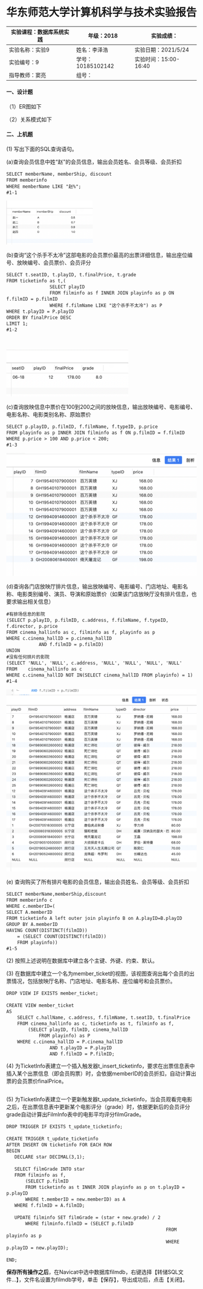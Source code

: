 # 华东师范大学计算机科学与技术实验报告

| 实验课程：数据库系统实践 | 年级：2018        | 实验成绩：            |
| ------------------------ | ----------------- | --------------------- |
| 实验名称：实验9          | 姓名：李泽浩      | 实验日期：2021/5/24   |
| 实验编号：9              | 学号：10185102142 | 实验时间：15:00-16:40 |
| 指导教师：窦亮           | 组号：            |                       |

#### 一、设计题

（1）ER图如下



（2）关系模式如下



#### 二、上机题

(1) 写出下面的SQL查询语句。

​	(a)查询会员信息中姓“赵”的会员信息，输出会员姓名、会员等级、会员折扣

```mysql
SELECT memberName, memberShip, discount
FROM memberinfo
WHERE memberName LIKE "赵%";
#1-1
```

<img src="LAB9.assets/截屏2021-05-21 下午6.17.51.png" alt="截屏2021-05-21 下午6.17.51" style="zoom:33%;" />	

(b)查询“这个杀手不太冷”这部电影的会员票价最高的出票详细信息，输出座位编号、放映编号、会员票价、会员评分

```mysql
SELECT t.seatID, t.playID, t.finalPrice, t.grade
FROM ticketinfo as t,(
				SELECT playID
				FROM filminfo as f INNER JOIN playinfo as p ON f.filmID = p.filmID
				WHERE f.filmName LIKE "这个杀手不太冷") as P
WHERE t.playID = P.playID
ORDER BY finalPrice DESC
LIMIT 1;
#1-2
```

​	

<img src="LAB9.assets/截屏2021-05-22 下午3.15.42.png" alt="截屏2021-05-22 下午3.15.42" style="zoom:50%;" />

(c)查询放映信息中票价在100到200之间的放映信息，输出放映编号、电影编号、电影名称、电影类别名称、原始票价

```mysql
SELECT p.playID, p.filmID, f.filmName, f.typeID, p.price
FROM playinfo as p INNER JOIN filminfo as f ON p.filmID = f.filmID
WHERE p.price > 100 AND	p.price < 200;
#1-3
```

​	<img src="LAB9.assets/截屏2021-05-22 下午3.15.14.png" alt="截屏2021-05-22 下午3.15.14" style="zoom:50%;" />

(d)查询各门店放映厅排片信息，输出放映编号、电影编号、门店地址、电影名称、电影类别编号、演员、导演和原始票价（如果该门店放映厅没有排片信息，也要求输出相关信息）

```mysql
#有排场信息的影院
(SELECT p.playID, p.filmID, c.address, f.filmName, f.typeID, f.director, p.price
FROM cinema_hallinfo as c, filminfo as f, playinfo as p
WHERE c.cinema_hallID = p.cinema_hallID
			AND f.filmID = p.filmID)
UNION
#没有任何排片的影院
(SELECT 'NULL', 'NULL', c.address, 'NULL', 'NULL', 'NULL', 'NULL'
FROM	cinema_hallinfo as c
WHERE c.cinema_hallID NOT IN(SELECT cinema_hallID FROM playinfo) = 1)
#1-4
```

​	<img src="LAB9.assets/截屏2021-05-23 下午3.22.24.png" alt="截屏2021-05-23 下午3.22.24" style="zoom:50%;" />

(e) 查询购买了所有排片电影的会员信息，输出会员姓名、会员等级、会员折扣

```mysql
SELECT memberName,memberShip,discount
FROM memberinfo c
WHERE c.memberID=(
SELECT A.memberID
FROM ticketinfo A left outer join playinfo B on A.playID=B.playID
GROUP BY A.memberID
HAVING COUNT(DISTINCT(filmID))
	= (SELECT COUNT(DISTINCT(filmID))
	FROM playinfo))
#1-5
```



(2) 按照上述说明在数据库中建立各个主键、外键、约束、默认。



(3) 在数据库中建立一个名为member_ticket的视图，该视图查询出每个会员的出票情况，包括放映厅名称、门店地址、电影名称、座位编号和会员票价。

```mysql
DROP VIEW IF EXISTS member_ticket;

CREATE VIEW member_ticket
AS 
	SELECT c.hallName, c.address, f.filmName, t.seatID, t.finalPrice
	FROM cinema_hallinfo as c, ticketinfo as t, filminfo as f,
		(SELECT playID, filmID, cinema_hallID
			FROM playinfo) as P
	WHERE c.cinema_hallID = P.cinema_hallID
				AND t.playID = P.playID
				AND f.filmID = P.filmID;
```



(4) 为TicketInfo表建立一个插入触发器t_insert_ticketinfo，要求在出票信息表中插入某个出票信息（即会员购票）时，会依据memberID的会员折扣，自动计算出票的会员票价finalPrice。

```mysql

```

 

(5) 为TicketInfo表建立一个更新触发器t_update_ticketinfo，当会员观看完电影之后，在出票信息表中更新某个电影评分（grade）时，依据更新后的会员评分grade自动计算出FilmInfo表中的电影平均评分filmGrade。

 ```mysql
 DROP TRIGGER IF EXISTS t_update_ticketinfo;
 
 CREATE TRIGGER t_update_ticketinfo
 AFTER INSERT ON ticketinfo FOR EACH ROW
 BEGIN
 	DECLARE star DECIMAL(3,1);
 	
 	SELECT filmGrade INTO star
 	FROM filminfo as f,
 		(SELECT p.filmID
 		FROM ticketinfo as t INNER JOIN playinfo as p on t.playID = p.playID
 		WHERE t.memberID = new.memberID) as A
 	WHERE f.filmID = A.filmID;
 	
 	UPDATE filminfo SET filmGrade = (star + new.grade) / 2
 		WHERE filminfo.filmID = (SELECT p.filmID
 															FROM playinfo as p
 															WHERE p.playID = new.playID);
 	
 END;
 ```



**保存所有操作之后**，在Navicat中选中数据库filmdb，右键选择【转储SQL文件…】，文件名设置为filmdb学号，单击【保存】，导出成功后，点击【关闭】。



